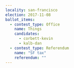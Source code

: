 ```yaml
---
locality: san-francisco
election: 2017-11-08
ballot_items:
  - contest_type: Office
    name: Things
    candidates:
      - corbett-kevin
      - kalb-dan
  - contest_type: Referendum
    name: "SF tax"
    referendum: ""
---
```

